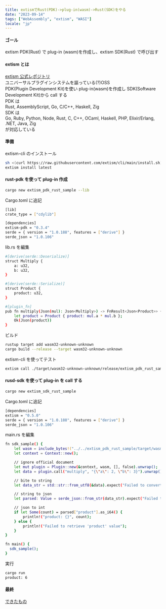 ```yaml
---
title: extismでRust(PDK)->plug-in(wasm)->Rust(SDK)をやる
date: "2023-09-14"
tags: ["WebAssembly", "extism", "WASI"]
locale: "jp"
---
```


#### ゴール

extism PDK(Rust) で plug-in (wasm)を作成し、extism SDK(Rust) で呼び出す

#### extism とは

[extism 公式レポジトリ](https://github.com/extism/extism)  
ユニバーサルプラグインシステムを謳っている(?)OSS  
PDK(Plugin Development Kit)を使い plug-in(wasm)を作成し SDK(Software Development Kit)から call する  
PDK は  
Rust, AssemblyScript, Go, C/C++, Haskell, Zig  
SDK は  
Go, Ruby, Python, Node, Rust, C, C++, OCaml, Haskell, PHP, Elixir/Erlang, .NET, Java, Zig  
が対応している

#### 準備

extism-cli のインストール

```bash
sh <(curl https://raw.githubusercontent.com/extism/cli/main/install.sh) /usr/local/bin
extism install latest
```

#### rust-pdk を使って plug-in 作成

```bash
cargo new extism_pdk_rust_sample --lib
```

Cargo.toml に追記

```bash
[lib]
crate_type = ["cdylib"]

[dependencies]
extism-pdk = "0.3.4"
serde = { version = "1.0.188", features = ["derive"] }
serde_json = "1.0.106"
```

lib.rs を編集

```bash
#[derive(serde::Deserialize)]
struct Multiply {
    a: u32,
    b: u32,
}

#[derive(serde::Serialize)]
struct Product {
    product: u32,
}

#[plugin_fn]
pub fn multiply(Json(mul): Json<Multiply>) -> FnResult<Json<Product>> {
    let product = Product { product: mul.a * mul.b };
    Ok(Json(product))
}
```

ビルド

```bash
rustup target add wasm32-unknown-unknown
cargo build --release --target wasm32-unknown-unknown
```

extism-cli を使ってテスト

```bash
extism call ./target/wasm32-unknown-unknown/release/extism_pdk_rust_sample.wasm multiply --input '{"a": 2, "b": 3}' --config thing=i_hope_this_flag_become_optional
```

#### rusd-sdk を使って plug-in を call する

```bash
cargo new extism_sdk_rust_sample
```

Cargo.toml に追記

```bash
[dependencies]
extism = "0.5.0"
serde = { version = "1.0.188", features = ["derive"] }
serde_json = "1.0.106"
```

main.rs を編集

```bash
fn sdk_sample() {
    let wasm = include_bytes!("../../extism_pdk_rust_sample/target/wasm32-unknown-unknown/release/extism_pdk_rust_sample.wasm");
    let context = Context::new();

    // ignore official document
    let mut plugin = Plugin::new(&context, wasm, [], false).unwrap();
    let data = plugin.call("multiply", "{\"a\": 2, \"b\": 3}").unwrap();

    // bite to string
    let data_str = std::str::from_utf8(&data).expect("Failed to convert to string");

    // string to json
    let parsed: Value = serde_json::from_str(data_str).expect("Failed to parse JSON");

    // json to int
    if let Some(count) = parsed["product"].as_i64() {
        println!("product: {}", count);
    } else {
        println!("Failed to retrieve 'product' value");
    }
}

fn main() {
  sdk_sample();
}
```

実行

```bash
cargo run
product: 6
```

#### 最終

[できたもの](https://github.com/nash1111/rust_to_rust_extism_example)
